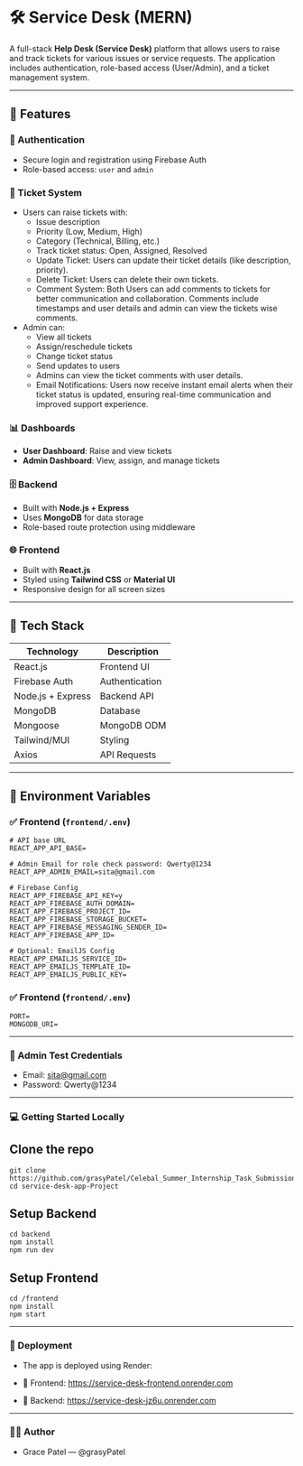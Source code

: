 # 🛠️ Service Desk (MERN)

A full-stack **Help Desk (Service Desk)** platform that allows users to raise and track tickets for various issues or service requests. The application includes authentication, role-based access (User/Admin), and a ticket management system.

---

## 🚀 Features

### 👥 Authentication
- Secure login and registration using Firebase Auth
- Role-based access: `user` and `admin`




### 🎫 Ticket System
- Users can raise tickets with:
  - Issue description
  - Priority (Low, Medium, High)
  - Category (Technical, Billing, etc.)
  - Track ticket status: Open, Assigned, Resolved
  - Update Ticket: Users can update their ticket details (like description, priority).
  - Delete Ticket: Users can delete their own tickets.
  - Comment System: Both Users can add comments to tickets for better communication and collaboration. Comments include timestamps and user details and admin can view the tickets wise comments.
- Admin can:
  - View all tickets
  - Assign/reschedule tickets
  - Change ticket status
  - Send updates to users
  - Admins can view the ticket comments with user details.
  - Email Notifications: Users now receive instant email alerts when their ticket status is updated, ensuring real-time communication and improved support experience.

### 📊 Dashboards
- **User Dashboard**: Raise and view tickets
- **Admin Dashboard**: View, assign, and manage tickets

### 🗄️ Backend
- Built with **Node.js + Express**
- Uses **MongoDB** for data storage
- Role-based route protection using middleware

### 🌐 Frontend
- Built with **React.js**
- Styled using **Tailwind CSS** or **Material UI**
- Responsive design for all screen sizes

---

## 🧰 Tech Stack

| Technology | Description |
|------------|-------------|
| React.js   | Frontend UI |
| Firebase Auth | Authentication |
| Node.js + Express | Backend API |
| MongoDB    | Database |
| Mongoose   | MongoDB ODM |
| Tailwind/MUI | Styling |
| Axios      | API Requests |

---

## 🔧 Environment Variables

### ✅ Frontend (`frontend/.env`)

```env
# API base URL
REACT_APP_API_BASE=

# Admin Email for role check password: Qwerty@1234
REACT_APP_ADMIN_EMAIL=sita@gmail.com

# Firebase Config
REACT_APP_FIREBASE_API_KEY=y
REACT_APP_FIREBASE_AUTH_DOMAIN=
REACT_APP_FIREBASE_PROJECT_ID=
REACT_APP_FIREBASE_STORAGE_BUCKET=
REACT_APP_FIREBASE_MESSAGING_SENDER_ID=
REACT_APP_FIREBASE_APP_ID=

# Optional: EmailJS Config
REACT_APP_EMAILJS_SERVICE_ID=
REACT_APP_EMAILJS_TEMPLATE_ID=
REACT_APP_EMAILJS_PUBLIC_KEY=
```
### ✅ Frontend (`frontend/.env`)
```env
PORT=
MONGODB_URI=

```
---

### 🧪 Admin Test Credentials
- Email:    sita@gmail.com
- Password: Qwerty@1234
---
### 💻 Getting Started Locally

## Clone the repo
```env 
git clone https://github.com/grasyPatel/Celebal_Summer_Internship_Task_Submission.git
cd service-desk-app-Project
```
## Setup Backend
```env
cd backend
npm install
npm run dev
```
## Setup Frontend
```env
cd /frontend
npm install
npm start
```
---
### 🧾 Deployment
- The app is deployed using Render:

- 🔗 Frontend: https://service-desk-frontend.onrender.com
- 🔗 Backend: https://service-desk-jz6u.onrender.com
---
### 🧑‍💻 Author
- Grace Patel — @grasyPatel






